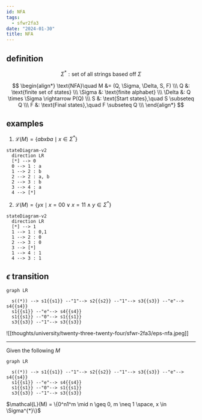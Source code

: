 ```yaml
---
id: NFA
tags:
  - sfwr2fa3
date: "2024-01-30"
title: NFA
---
```


## definition

$$
\Sigma^{*}: \text{set of all strings based off }\Sigma
$$

$$
\begin{align*}
\text{NFA}\quad M &= (Q, \Sigma, \Delta, S, F)  \\\
Q &: \text{finite set of states} \\\
\Sigma &: \text{finite alphabet} \\\
\Delta &: Q \times \Sigma \rightarrow P(Q) \\\
S &: \text{Start states},\quad S \subseteq Q \\\
F &: \text{Final states},\quad F \subseteq Q \\\
\end{align*}
$$

## examples

1. $\mathcal{L}(M) = \{ abxba \mid x \in \Sigma^{*}\}$

```mermaid
stateDiagram-v2
  direction LR
  [*] --> 0
  0 --> 1 : a
  1 --> 2 : b
  2 --> 2 : a, b
  2 --> 3 : b
  3 --> 4 : a
  4 --> [*]
```

2. $\mathcal{L}(M) = \{ yx \mid x = 00 \lor x =11 \land  y \in \Sigma^{*}\}$

```mermaid
stateDiagram-v2
  direction LR
  [*] --> 1
  1 --> 1 : 0,1
  1 --> 2 : 0
  2 --> 3 : 0
  3 --> [*]
  1 --> 4 : 1
  4 --> 3 : 1
```

## $\epsilon$ transition

```mermaid
graph LR

  s((*)) --> s1{{s1}} --"1"--> s2{{s2}} --"1"--> s3{{s3}} --"e"--> s4{{s4}}
  s1{{s1}} --"e"--> s4{{s4}}
  s1{{s1}} --"0"--> s1{{s1}}
  s3{{s3}} --"1"--> s3{{s3}}
```

![[thoughts/university/twenty-three-twenty-four/sfwr-2fa3/eps-nfa.jpeg]]

---

Given the following $M$

```mermaid
graph LR

  s((*)) --> s1{{s1}} --"1"--> s2{{s2}} --"1"--> s3{{s3}} --"e"--> s4{{s4}}
  s1{{s1}} --"e"--> s4{{s4}}
  s1{{s1}} --"0"--> s1{{s1}}
  s3{{s3}} --"1"--> s3{{s3}}
```

$\mathcal{L}(M) = \{0^n1^m \mid n \geq 0, m \neq 1 \space, x \in \Sigma^{*}\}$
